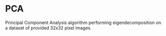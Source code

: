 # PCA
Principal Component Analysis algorithm performing eigendecomposition on a dataset of provided 32x32 pixel images.
